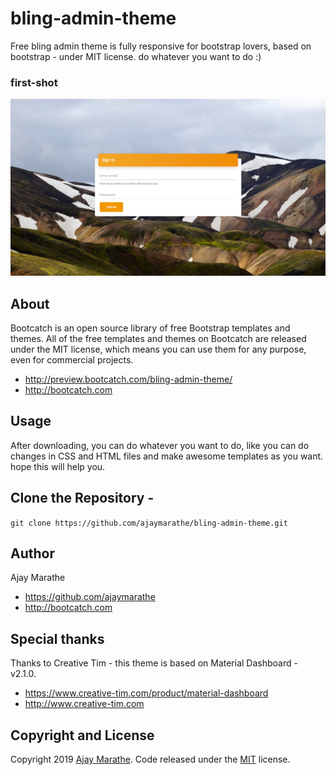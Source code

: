 # bling-admin-theme
Free bling admin theme is fully responsive for bootstrap lovers, based on bootstrap - under MIT license. do whatever you want to do :)

### first-shot
[![bling-admin-theme](https://github.com/ajaymarathe/login-with-header/blob/master/assets/img/login-with-header.png)](http://preview.bootcatch.com/bling-admin-theme/)

## About

Bootcatch is an open source library of free Bootstrap templates and themes. All of the free templates and themes on Bootcatch are released under the MIT license, which means you can use them for any purpose, even for commercial projects.

* http://preview.bootcatch.com/bling-admin-theme/
* http://bootcatch.com

## Usage

After downloading, you can do whatever you want to do, like you can do changes in CSS and HTML files and make awesome templates as you want.
hope this will help you.

## Clone the Repository -

`git clone https://github.com/ajaymarathe/bling-admin-theme.git  `

## Author

Ajay Marathe

+ https://github.com/ajaymarathe
+ http://bootcatch.com

## Special thanks

Thanks to Creative Tim - this theme is based on Material Dashboard - v2.1.0.
+ https://www.creative-tim.com/product/material-dashboard
+ http://www.creative-tim.com

## Copyright and License

Copyright 2019 [Ajay Marathe](https://github.com/ajaymarathe). Code released under the [MIT](https://github.com/ajaymarathe/bootstrap-simple-blog/blob/master/LICENSE) license.
